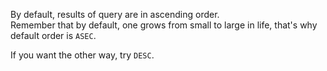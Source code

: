 By default, results of query are in ascending order.</br>
Remember that by default, one grows from small to large in life, that's why default order is `ASEC`.</br>

If you want the other way, try `DESC`.
